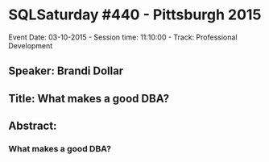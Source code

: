 # SQLSaturday #440 - Pittsburgh 2015
Event Date: 03-10-2015 - Session time: 11:10:00 - Track: Professional Development
## Speaker: Brandi Dollar
## Title: What makes a good DBA?
## Abstract:
### What makes a good DBA?
